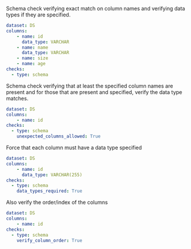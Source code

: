 Schema check verifying exact match on column names and verifying data types if they are specified.
```yaml
dataset: DS
columns:
    - name: id
      data_type: VARCHAR
    - name: name
      data_type: VARCHAR
    - name: size
    - name: age
checks: 
  - type: schema
```

Schema check verifying that at least the specified column names are present and for those that are present and specified, verify the data type matches.
```yaml
dataset: DS
columns:
    - name: id
checks: 
  - type: schema
    unexpected_columns_allowed: True
```

Force that each column must have a data type specified
```yaml
dataset: DS
columns:
    - name: id
      data_type: VARCHAR(255)
checks: 
  - type: schema
    data_types_required: True
```

Also verify the order/index of the columns 
```yaml
dataset: DS
columns:
    - name: id
checks: 
  - type: schema
    verify_column_order: True
```
